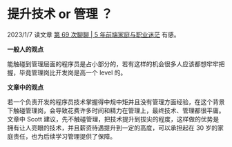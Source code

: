 # 提升技术 or 管理 ？

2023/1/7 读文章 [第 69 次聊聊 | 5 年前端家庭与职业迷茫](https://www.yuque.com/morningscott/chat/ru3qwn) 有感。

**一般人的观点**

能触碰到管理层面的程序员是占小部分的，若有这样的机会很多人应该都想牢牢把握，毕竟管理岗比开发岗是高一个 level 的。

**文章中的观点**

若一个负责开发的程序员技术掌握得中规中矩并且没有管理方面经验，在这个背景下触碰管理岗，会导致花费许多时间和精力在管理上，最终技术、管理都很平庸。文章中 Scott 建议，先不触碰管理，把技术提升到拔尖的程度，这样做的优势是拥有让人亮眼的技术，并且薪资待遇提升到一定的高度，可以承担起在 30 岁的家庭责任，也为后续学习管理提供了保障。
